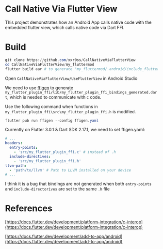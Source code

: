 # Call Native Via Flutter View

This project demonstrates how an Android App calls native code with the embedded
flutter view, which calls native code via Dart FFI.

# Build

```powershell
git clone https://github.com/xxr0ss/CallNativeViaFlutterView
cd CallNativeViaFlutterView/my_fluttermod
flutter build aar # to generate "my_fluttermod/.android/include_flutter.groovy"
```
Open `CallNativeViaFlutterView/UseFlutterView` in Android Studio

We need to use [ffigen](https://pub.flutter-io.cn/packages/ffigen) to generate 
`my_flutter_plugin_ffi/lib/my_flutter_plugin_ffi_bindings_generated.dart`, which is needed 
to communicate with `C` code.

Use the following command when functions in `my_flutter_plugin_ffi\src\my_flutter_plugin_ffi.h` is modified.
```powershell
flutter pub run ffigen --config ffigen.yaml
```

Currently on Flutter 3.0.1 & Dart SDK 2.17.1, we need to set ffigen.yaml:

```yaml
# ...
headers:
  entry-points:
    - 'src/my_flutter_plugin_ffi.c' # instead of .h
  include-directives:
    - 'src/my_flutter_plugin_ffi.h'
llvm-path: 
  - 'path/to/llvm' # Path to LLVM installed on your device
# ...
```
I think it is a bug that bindings are not generated when both 
`entry-points` and `include-directorives` are set to the same `.h` file


# References
[https://docs.flutter.dev/development/platform-integration/c-interop](https://docs.flutter.dev/development/platform-integration/c-interop)

[https://docs.flutter.dev/development/add-to-app/android](https://docs.flutter.dev/development/add-to-app/android)
